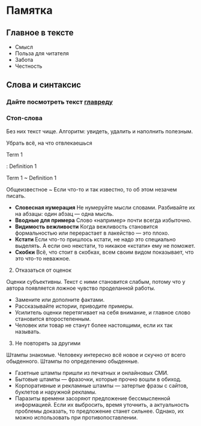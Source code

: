 # Памятка

## Главное в тексте

- Смысл
- Польза для читателя
- Забота
- Честность

## Слова и синтаксис

### Дайте посмотреть текст [главреду](https://glvrd.ru)

### Cтоп-слова

Без них текст чище. Алгоритм: увидеть, удалить и наполнить полезным.

Убрать всё, на что отвлекаешься

Term 1

: Definition 1

Term 1
  ~ Definition 1

Общеизвестное
  ~ Если что-то и так известно, то об этом незачем писать.
- **Словесная нумерация** Не нумеруйте мысли словами. Разбивайте их на абзацы: один абзац — одна мысль.
- **Вводные для примера** Слово «например» почти всегда избыточно.
- **Видимость вежливости** Когда вежливость становится формальностью или перерастает в лакейство — это плохо.
- **Кстати** Если что-то пришлось кстати, не надо это специально выделять. А если оно некстати, то никакое «кстати» ему не поможет.
- **Скобки** Всё, что стоит в скобках, всем своим видом показывает, что это что-то неважное.

2. Отказаться от оценок

Оценки субъективны. Текст с ними становится слабым, потому что у автора появляется ложное чувство проделанной работы.

- Замените или дополните фактами.
- Рассказывайте истории, приводите примеры.
- Усилитель оценки перетягивает на себя внимание, и главное слово становится второстепенным.
- Человек или товар не станут более настоящими, если их так называть.

3. Не повторять за другими

Штампы знакомые. Человеку интересно всё новое и скучно от всего обыденного.
Штампы по определению обыденные.

- Газетные штампы пришли из печатных и онлайновых СМИ.
- Бытовые штампы — фразочки, которые прочно вошли в обиход.
- Корпоративные и рекламные штампы — затертые фразы с сайтов, буклетов и наружной рекламы.
- Паразиты времени засоряют предложение бессмысленной информацией. Если их выбросить, время уточнить, а актуальность проблемы доказать, то предложение станет сильнее. Однако, их можно использовать при противопоставлении.